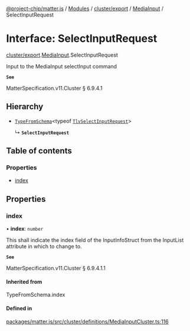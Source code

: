 [@project-chip/matter.js](../README.md) / [Modules](../modules.md) / [cluster/export](../modules/cluster_export.md) / [MediaInput](../modules/cluster_export.MediaInput.md) / SelectInputRequest

# Interface: SelectInputRequest

[cluster/export](../modules/cluster_export.md).[MediaInput](../modules/cluster_export.MediaInput.md).SelectInputRequest

Input to the MediaInput selectInput command

**`See`**

MatterSpecification.v11.Cluster § 6.9.4.1

## Hierarchy

- [`TypeFromSchema`](../modules/tlv_export.md#typefromschema)\<typeof [`TlvSelectInputRequest`](../modules/cluster_export.MediaInput.md#tlvselectinputrequest)\>

  ↳ **`SelectInputRequest`**

## Table of contents

### Properties

- [index](cluster_export.MediaInput.SelectInputRequest.md#index)

## Properties

### index

• **index**: `number`

This shall indicate the index field of the InputInfoStruct from the InputList attribute in which to change
to.

**`See`**

MatterSpecification.v11.Cluster § 6.9.4.1.1

#### Inherited from

TypeFromSchema.index

#### Defined in

[packages/matter.js/src/cluster/definitions/MediaInputCluster.ts:116](https://github.com/project-chip/matter.js/blob/904d0c9b952b91f28a21803759c5e5c66ee4d272/packages/matter.js/src/cluster/definitions/MediaInputCluster.ts#L116)
